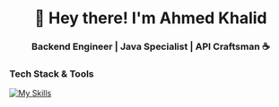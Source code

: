 <h1 align="center">👋 Hey there! I'm Ahmed Khalid</h1>
<h3 align="center">Backend Engineer | Java Specialist | API Craftsman ☕</h3>
<p align="left">
  
###  Tech Stack & Tools

[![My Skills](https://skillicons.dev/icons?i=aws,gcp,azure,react,vue,postgres,docker,nestjs,ts,js,tailwind,nodejs,postman,github&perline=8)](https://skillicons.dev)

